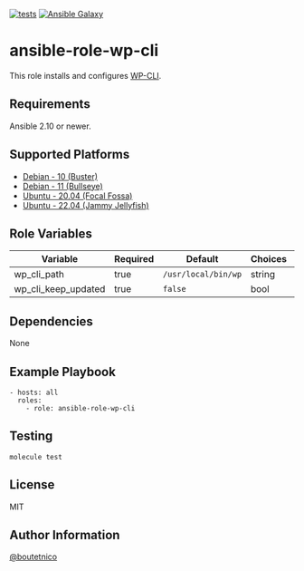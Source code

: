 [![tests](https://github.com/boutetnico/ansible-role-wp-cli/workflows/Test%20ansible%20role/badge.svg)](https://github.com/boutetnico/ansible-role-wp-cli/actions?query=workflow%3A%22Test+ansible+role%22)
[![Ansible Galaxy](https://img.shields.io/badge/galaxy-boutetnico.wp_cli-blue.svg)](https://galaxy.ansible.com/boutetnico/wp_cli)

ansible-role-wp-cli
===================

This role installs and configures [WP-CLI](https://wp-cli.org/).

Requirements
------------

Ansible 2.10 or newer.

Supported Platforms
-------------------

- [Debian - 10 (Buster)](https://wiki.debian.org/DebianBuster)
- [Debian - 11 (Bullseye)](https://wiki.debian.org/DebianBullseye)
- [Ubuntu - 20.04 (Focal Fossa)](http://releases.ubuntu.com/20.04/)
- [Ubuntu - 22.04 (Jammy Jellyfish)](http://releases.ubuntu.com/22.04/)

Role Variables
--------------

| Variable            | Required | Default             | Choices   | Comments                                 |
|---------------------|----------|---------------------|-----------|------------------------------------------|
| wp_cli_path         | true     | `/usr/local/bin/wp` | string    |                                          |
| wp_cli_keep_updated | true     | `false`             | bool      |                                          |

Dependencies
------------

None

Example Playbook
----------------

    - hosts: all
      roles:
        - role: ansible-role-wp-cli

Testing
-------

    molecule test

License
-------

MIT

Author Information
------------------

[@boutetnico](https://github.com/boutetnico)
